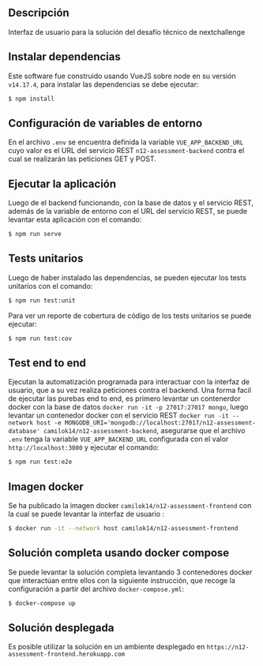 ## Descripción
Interfaz de usuario para la solución del desafío técnico de nextchallenge

## Instalar dependencias
Este software fue construido usando VueJS sobre node en su versión `v14.17.4`, para instalar las dependencias se debe ejecutar:
```bash
$ npm install
```

## Configuración de variables de entorno
En el archivo `.env` se encuentra definida la variable `VUE_APP_BACKEND_URL` cuyo valor es el URL del servicio REST `n12-assessment-backend` contra el cual se realizarán las peticiones GET y POST.

## Ejecutar la aplicación
Luego de el backend funcionando, con la base de datos y el servicio REST, además de la variable de entorno con el URL del servicio REST, se puede levantar esta aplicación con el comando:
```bash
$ npm run serve
```

## Tests unitarios
Luego de haber instalado las dependencias, se pueden ejecutar los tests unitarios con el comando:
```bash
$ npm run test:unit
```
Para ver un reporte de cobertura de código de los tests unitarios se puede ejecutar:
```bash
$ npm run test:cov
```

 ## Test end to end
 Ejecutan la automatización programada para interactuar con la interfaz de usuario, que a su vez realiza peticiones contra el backend. Una forma facil de ejecutar las purebas end to end, es primero levantar un contenerdor docker con la base de datos `docker run -it -p 27017:27017 mongo`, luego levantar un contenedor docker con el servicio REST `docker run -it --network host -e MONGODB_URI='mongodb://localhost:27017/n12-assessment-database' camilok14/n12-assessment-backend`, asegurarse que el archivo `.env` tenga la variable `VUE_APP_BACKEND_URL` configurada con el valor `http://localhost:3000` y ejecutar el comando:
 ```bash
 $ npm run test:e2e
 ```

 ## Imagen docker
 Se ha publicado la imagen docker `camilok14/n12-assessment-frontend` con la cual se puede levantar la interfaz de usuario :
 ```bash
 $ docker run -it --network host camilok14/n12-assessment-frontend
 ```

 ## Solución completa usando docker compose
 Se puede levantar la solución completa levantando 3 contenedores docker que interactúan entre ellos con la siguiente instrucción, que recoge la configuración a partir del archivo `docker-compose.yml`:
 ```bash
 $ docker-compose up
 ```

 ## Solución desplegada
 Es posible utilizar la solución en un ambiente desplegado en `https://n12-assessment-frontend.herokuapp.com`
